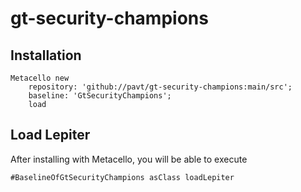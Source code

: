 # gt-security-champions
## Installation

```st
Metacello new
	repository: 'github://pavt/gt-security-champions:main/src';
	baseline: 'GtSecurityChampions';
	load
```

## Load Lepiter

After installing with Metacello, you will be able to execute

```
#BaselineOfGtSecurityChampions asClass loadLepiter
```
